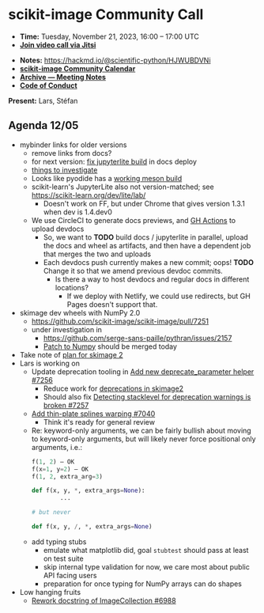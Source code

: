 # scikit-image Community Call

- **Time:** Tuesday, November 21, 2023, 16:00 – 17:00 UTC
- **[Join video call via Jitsi](https://framatalk.org/skimage-community)**
<!-- - **[Join video call via Zoom](https://us06web.zoom.us/j/88060567580?pwd=THRpaWFnSFNwK0Fycy9FVk5RYnV5UT09)** -->
- **Notes:** https://hackmd.io/@scientific-python/HJWUBDVNi
- **[scikit-image Community Calendar](https://scientific-python.org/calendars/skimage.ics)**
- **[Archive — Meeting Notes](https://github.com/scikit-image/meeting-notes)**
- **[Code of Conduct](https://scikit-image.org/docs/stable/conduct/code_of_conduct.html)**

**Present:** Lars, Stéfan

## Agenda 12/05

- mybinder links for older versions
	- remove links from docs?
	- for next version: [fix jupyterlite build](https://github.com/scikit-image/scikit-image/pull/6974) in docs deploy
	- [things to investigate](https://github.com/scikit-image/scikit-image/pull/6974#issuecomment-1841126696)
	- Looks like pyodide has a [working meson build](https://github.com/pyodide/pyodide/pull/3874)
	- scikit-learn's JupyterLite also not version-matched; see https://scikit-learn.org/dev/lite/lab/
		- Doesn't work on FF, but under Chrome that gives version 1.3.1 when dev is 1.4.dev0
	- We use CircleCI to generate docs previews, and [GH Actions](https://github.com/scikit-image/scikit-image/blob/main/.github/workflows/build_docs.yml) to upload devdocs
		- So, we want to **TODO** build docs / jupyterlite in parallel, upload the docs and wheel as artifacts, and then have a dependent job that merges the two and uploads
		- Each devdocs push currently makes a new commit; oops! **TODO** Change it so that we amend previous devdoc commits.
			- Is there a way to host devdocs and regular docs in different locations?
				- If we deploy with Netlify, we could use redirects, but GH Pages doesn't support that.
- skimage dev wheels with NumPy 2.0
  - https://github.com/scikit-image/scikit-image/pull/7251
  - under investigation in
    - https://github.com/serge-sans-paille/pythran/issues/2157
    - [Patch to Numpy](https://github.com/numpy/numpy/pull/25313) should be merged today
- Take note of [plan for skimage 2](https://discuss.scientific-python.org/t/yet-another-pathway-towards-skimage-v2/859/12)
- Lars is working on
  - Update deprecation tooling in [Add new deprecate_parameter helper #7256](https://github.com/scikit-image/scikit-image/pull/7256)
    - Reduce work for [deprecations in skimage2](https://github.com/scikit-image/scikit-image/wiki/API-changes-for-skimage2)
    - Should also fix [Detecting stacklevel for deprecation warnings is broken #7257](https://github.com/scikit-image/scikit-image/issues/7257)
  - [Add thin-plate splines warping #7040](https://github.com/scikit-image/scikit-image/pull/7040)
    - Think it's ready for general review
  - Re: keyword-only arguments, we can be fairly bullish about moving to keyword-only arguments, but will likely never force positional only arguments, i.e.:
	```python
	f(1, 2) — OK
	f(x=1, y=2) — OK
	f(1, 2, extra_arg=3)

	def f(x, y, *, extra_args=None):
			...

	# but never

	def f(x, y, /, *, extra_args=None)
	```
  - add typing stubs
    - emulate what matplotlib did, goal `stubtest` should pass at least on test suite
    - skip internal type validation for now, we care most about public API facing users
    - preparation for once typing for NumPy arrays can do shapes
- Low hanging fruits
  - [Rework docstring of ImageCollection #6988](https://github.com/scikit-image/scikit-image/pull/6988)
